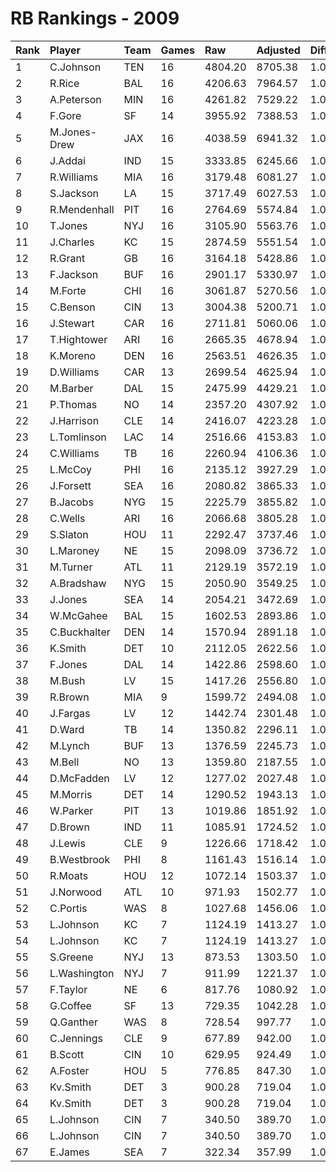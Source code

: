 # RB Rankings - 2009

| Rank | Player       | Team | Games | Raw     | Adjusted | Difficulty | Avg/Game | Typical | Consistency    | Trend    |
| :----| :------------| :----| :-----| :-------| :--------| :----------| :--------| :-------| :--------------| :--------|
| 1    | C.Johnson    | TEN  | 16    | 4804.20 | 8705.38  | 1.000      | 544.09   | 610.72  | 9/1/6          | +107.3%  |
| 2    | R.Rice       | BAL  | 16    | 4206.63 | 7964.57  | 1.000      | 497.79   | 491.82  | 7/1/8          | +92.7%   |
| 3    | A.Peterson   | MIN  | 16    | 4261.82 | 7529.22  | 1.000      | 470.58   | 461.44  | 8/1/7          | +79.4%   |
| 4    | F.Gore       | SF   | 14    | 3955.92 | 7388.53  | 1.000      | 527.75   | 463.51  | 6/0/8          | +137.5%  |
| 5    | M.Jones-Drew | JAX  | 16    | 4038.59 | 6941.32  | 1.000      | 433.83   | 443.68  | 9/1/6          | +98.0%   |
| 6    | J.Addai      | IND  | 15    | 3333.85 | 6245.66  | 1.000      | 416.38   | 423.60  | 7/2/6          | +72.7%   |
| 7    | R.Williams   | MIA  | 16    | 3179.48 | 6081.27  | 1.000      | 380.08   | 387.46  | 10/1/5         | +96.7%   |
| 8    | S.Jackson    | LA   | 15    | 3717.49 | 6027.53  | 1.000      | 401.84   | 372.34  | 5/1/9          | +63.2%   |
| 9    | R.Mendenhall | PIT  | 16    | 2764.69 | 5574.84  | 1.000      | 348.43   | 368.48  | 8/0/8          | +140.6%  |
| 10   | T.Jones      | NYJ  | 16    | 3105.90 | 5563.76  | 1.000      | 347.74   | 357.13  | 8/2/6          | +78.4%   |
| 11   | J.Charles    | KC   | 15    | 2874.59 | 5551.54  | 1.000      | 370.10   | 387.31  | 8/0/7          | +214.2%  |
| 12   | R.Grant      | GB   | 16    | 3164.18 | 5428.86  | 1.000      | 339.30   | 347.92  | 9/2/5          | +70.1%   |
| 13   | F.Jackson    | BUF  | 16    | 2901.17 | 5330.97  | 1.000      | 333.19   | 327.74  | 9/0/7          | +180.2%  |
| 14   | M.Forte      | CHI  | 16    | 3061.87 | 5270.56  | 1.000      | 329.41   | 336.00  | 9/1/6          | +60.5%   |
| 15   | C.Benson     | CIN  | 13    | 3004.38 | 5200.71  | 1.000      | 400.05   | 381.85  | 6/0/7          | +106.2%  |
| 16   | J.Stewart    | CAR  | 16    | 2711.81 | 5060.06  | 1.000      | 316.25   | 287.70  | 8/1/7          | +177.9%  |
| 17   | T.Hightower  | ARI  | 16    | 2665.35 | 4678.94  | 1.000      | 292.43   | 308.15  | 10/1/5         | +86.2%   |
| 18   | K.Moreno     | DEN  | 16    | 2563.51 | 4626.35  | 1.000      | 289.15   | 299.97  | 7/2/7          | +79.7%   |
| 19   | D.Williams   | CAR  | 13    | 2699.54 | 4625.94  | 1.000      | 355.84   | 357.45  | 7/0/6          | +91.6%   |
| 20   | M.Barber     | DAL  | 15    | 2475.99 | 4429.21  | 1.000      | 295.28   | 309.20  | 9/2/4          | +65.9%   |
| 21   | P.Thomas     | NO   | 14    | 2357.20 | 4307.92  | 1.000      | 307.71   | 292.89  | 7/0/7          | +167.5%  |
| 22   | J.Harrison   | CLE  | 14    | 2416.07 | 4223.28  | 1.000      | 301.66   | 339.17  | 8/0/6          | +456.7%  |
| 23   | L.Tomlinson  | LAC  | 14    | 2516.66 | 4153.83  | 1.000      | 296.70   | 312.43  | 8/0/6          | +100.9%  |
| 24   | C.Williams   | TB   | 16    | 2260.94 | 4106.36  | 1.000      | 256.65   | 265.11  | 7/2/7          | +119.6%  |
| 25   | L.McCoy      | PHI  | 16    | 2135.12 | 3927.29  | 1.000      | 245.46   | 244.49  | 7/1/8          | +185.1%  |
| 26   | J.Forsett    | SEA  | 16    | 2080.82 | 3865.33  | 1.000      | 241.58   | 238.71  | 9/0/7          | +293.4%  |
| 27   | B.Jacobs     | NYG  | 15    | 2225.79 | 3855.82  | 1.000      | 257.05   | 245.29  | 10/0/5         | +117.3%  |
| 28   | C.Wells      | ARI  | 16    | 2066.68 | 3805.28  | 1.000      | 237.83   | 253.26  | 9/1/6          | +238.1%  |
| 29   | S.Slaton     | HOU  | 11    | 2292.47 | 3737.46  | 1.000      | 339.77   | 354.08  | 5/3/3          | INACTIVE |
| 30   | L.Maroney    | NE   | 15    | 2098.09 | 3736.72  | 1.000      | 249.11   | 288.59  | 9/1/5          | +196.1%  |
| 31   | M.Turner     | ATL  | 11    | 2129.19 | 3572.19  | 1.000      | 324.74   | 369.21  | 8/0/3          | +146.7%  |
| 32   | A.Bradshaw   | NYG  | 15    | 2050.90 | 3549.25  | 1.000      | 236.62   | 218.78  | 8/0/7          | +107.2%  |
| 33   | J.Jones      | SEA  | 14    | 2054.21 | 3472.69  | 1.000      | 248.05   | 239.29  | 6/3/5          | +179.5%  |
| 34   | W.McGahee    | BAL  | 15    | 1602.53 | 2893.86  | 1.000      | 192.92   | 173.92  | 8/0/7          | +316.8%  |
| 35   | C.Buckhalter | DEN  | 14    | 1570.94 | 2891.18  | 1.000      | 206.51   | 229.66  | 6/1/7          | +87.7%   |
| 36   | K.Smith      | DET  | 10    | 2112.05 | 2622.56  | 1.000      | 262.26   | 262.26  | None/None/None | None     |
| 37   | F.Jones      | DAL  | 14    | 1422.86 | 2598.60  | 1.000      | 185.61   | 193.01  | 6/1/7          | +110.3%  |
| 38   | M.Bush       | LV   | 15    | 1417.26 | 2556.80  | 1.000      | 170.45   | 157.45  | 8/0/7          | +221.7%  |
| 39   | R.Brown      | MIA  | 9     | 1599.72 | 2494.08  | 1.000      | 277.12   | 259.84  | 4/0/5          | INACTIVE |
| 40   | J.Fargas     | LV   | 12    | 1442.74 | 2301.48  | 1.000      | 191.79   | 223.35  | 9/0/3          | +157.1%  |
| 41   | D.Ward       | TB   | 14    | 1350.82 | 2296.11  | 1.000      | 164.01   | 142.84  | 5/3/6          | +131.2%  |
| 42   | M.Lynch      | BUF  | 13    | 1376.59 | 2245.73  | 1.000      | 172.75   | 159.72  | 5/0/8          | +209.5%  |
| 43   | M.Bell       | NO   | 13    | 1359.80 | 2187.55  | 1.000      | 168.27   | 177.57  | 8/0/5          | +139.6%  |
| 44   | D.McFadden   | LV   | 12    | 1277.02 | 2027.48  | 1.000      | 168.96   | 187.99  | 4/4/4          | +114.2%  |
| 45   | M.Morris     | DET  | 14    | 1290.52 | 1943.13  | 1.000      | 138.79   | 122.33  | 8/1/5          | +372.5%  |
| 46   | W.Parker     | PIT  | 13    | 1019.86 | 1851.92  | 1.000      | 142.46   | 132.37  | 9/0/4          | +550.8%  |
| 47   | D.Brown      | IND  | 11    | 1085.91 | 1724.52  | 1.000      | 156.77   | 178.20  | 6/1/4          | +248.6%  |
| 48   | J.Lewis      | CLE  | 9     | 1226.66 | 1718.42  | 1.000      | 190.94   | 193.26  | 5/0/4          | INACTIVE |
| 49   | B.Westbrook  | PHI  | 8     | 1161.43 | 1516.14  | 1.000      | 189.52   | 217.69  | 5/0/3          | +174.2%  |
| 50   | R.Moats      | HOU  | 12    | 1072.14 | 1503.37  | 1.000      | 125.28   | 92.35   | 5/0/7          | +748.0%  |
| 51   | J.Norwood    | ATL  | 10    | 971.93  | 1502.77  | 1.000      | 150.28   | 161.77  | 6/0/4          | +102.3%  |
| 52   | C.Portis     | WAS  | 8     | 1027.68 | 1456.06  | 1.000      | 182.01   | 201.79  | 4/1/3          | INACTIVE |
| 53   | L.Johnson    | KC   | 7     | 1124.19 | 1413.27  | 1.000      | 201.90   | 121.57  | 8/0/6          | +354.2%  |
| 54   | L.Johnson    | KC   | 7     | 1124.19 | 1413.27  | 1.000      | 201.90   | 121.57  | 8/0/6          | +354.2%  |
| 55   | S.Greene     | NYJ  | 13    | 873.53  | 1303.50  | 1.000      | 100.27   | 79.96   | 6/0/7          | +254.9%  |
| 56   | L.Washington | NYJ  | 7     | 911.99  | 1221.37  | 1.000      | 174.48   | 186.38  | 3/1/3          | INACTIVE |
| 57   | F.Taylor     | NE   | 6     | 817.76  | 1080.92  | 1.000      | 180.15   | 184.53  | 3/1/2          | +69.1%   |
| 58   | G.Coffee     | SF   | 13    | 729.35  | 1042.28  | 1.000      | 80.18    | 56.91   | 8/0/5          | +3569.4% |
| 59   | Q.Ganther    | WAS  | 8     | 728.54  | 997.77   | 1.000      | 124.72   | 123.92  | 5/1/2          | +164.4%  |
| 60   | C.Jennings   | CLE  | 9     | 677.89  | 942.00   | 1.000      | 104.67   | 64.79   | 4/0/5          | +462.9%  |
| 61   | B.Scott      | CIN  | 10    | 629.95  | 924.49   | 1.000      | 92.45    | 79.06   | 7/0/3          | +887.3%  |
| 62   | A.Foster     | HOU  | 5     | 776.85  | 847.30   | 1.000      | 169.46   | 127.14  | 2/0/3          | N/A      |
| 63   | Kv.Smith     | DET  | 3     | 900.28  | 719.04   | 1.000      | 239.68   | 178.58  | 7/0/6          | INACTIVE |
| 64   | Kv.Smith     | DET  | 3     | 900.28  | 719.04   | 1.000      | 239.68   | 178.58  | 7/0/6          | INACTIVE |
| 65   | L.Johnson    | CIN  | 7     | 340.50  | 389.70   | 1.000      | 55.67    | 121.57  | 8/0/6          | +354.2%  |
| 66   | L.Johnson    | CIN  | 7     | 340.50  | 389.70   | 1.000      | 55.67    | 121.57  | 8/0/6          | +354.2%  |
| 67   | E.James      | SEA  | 7     | 322.34  | 357.99   | 1.000      | 51.14    | 41.97   | 3/1/3          | INACTIVE |

